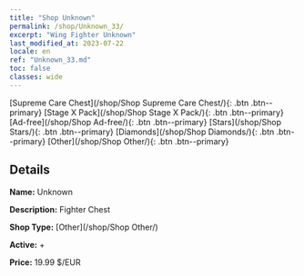 ```yaml
---
title: "Shop Unknown"
permalink: /shop/Unknown_33/
excerpt: "Wing Fighter Unknown"
last_modified_at: 2023-07-22
locale: en
ref: "Unknown_33.md"
toc: false
classes: wide
---
```



  [Supreme Care Chest](/shop/Shop Supreme Care Chest/){: .btn .btn--primary}   [Stage X Pack](/shop/Shop Stage X Pack/){: .btn .btn--primary}   [Ad-free](/shop/Shop Ad-free/){: .btn .btn--primary}   [Stars](/shop/Shop Stars/){: .btn .btn--primary}   [Diamonds](/shop/Shop Diamonds/){: .btn .btn--primary}   [Other](/shop/Shop Other/){: .btn .btn--primary} 

## Details

 **Name:** Unknown 

 **Description:** Fighter Chest

 **Shop Type:** [Other](/shop/Shop Other/)

 **Active:** + 

 **Price:** 19.99 $/EUR 


